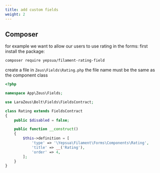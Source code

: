 ```yaml
---
title: add custom fields
weight: 2
---
```


## Composer

for example we want to allow our users to use rating in the forms:
first install the package:
```bash
composer require yepsua/filament-rating-field
```

create a file in `Zeus\Fields\Rating.php`
the file name must be the same as the component class

```php
<?php

namespace App\Zeus\Fields;

use LaraZeus\Bolt\Fields\FieldsContract;

class Rating extends FieldsContract
{
    public $disabled = false;

    public function __construct()
    {
        $this->definition = [
            'type' => '\Yepsua\Filament\Forms\Components\Rating',
            'title' => __('Rating'),
            'order' => 4,
        ];
    }
}
```

